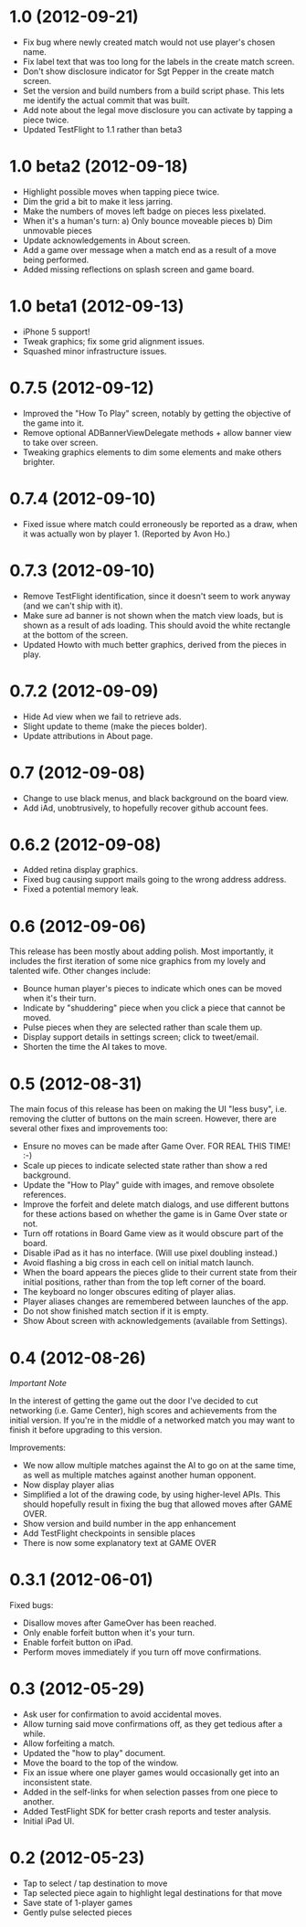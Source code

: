 1.0 (2012-09-21)
================

* Fix bug where newly created match would not use player's chosen name.
* Fix label text that was too long for the labels in the create match screen.
* Don't show disclosure indicator for Sgt Pepper in the create match screen.
* Set the version and build numbers from a build script phase. This lets me identify the actual commit that was built.
* Add note about the legal move disclosure you can activate by tapping a piece twice.
* Updated TestFlight to 1.1 rather than beta3


1.0 beta2 (2012-09-18)
======================

* Highlight possible moves when tapping piece twice.
* Dim the grid a bit to make it less jarring.
* Make the numbers of moves left badge on pieces less pixelated.
* When it's a human's turn:
  a) Only bounce moveable pieces
  b) Dim unmovable pieces
* Update acknowledgements in About screen.
* Add a game over message when a match end as a result of a move being performed.
* Added missing reflections on splash screen and game board.


1.0 beta1 (2012-09-13)
======================

* iPhone 5 support!
* Tweak graphics; fix some grid alignment issues.
* Squashed minor infrastructure issues.


0.7.5 (2012-09-12)
==================

* Improved the "How To Play" screen, notably by getting the objective of the game into it.
* Remove optional ADBannerViewDelegate methods + allow banner view to take over screen.
* Tweaking graphics elements to dim some elements and make others brighter.

0.7.4 (2012-09-10)
==================

* Fixed issue where match could erroneously be reported as a draw, when it was actually won by player 1. (Reported by Avon Ho.)

0.7.3 (2012-09-10)
==================

* Remove TestFlight identification, since it doesn't seem to work anyway (and we can't ship with it).
* Make sure ad banner is not shown when the match view loads, but is shown as a result of ads loading. This should avoid the white rectangle at the bottom of the screen.
* Updated Howto with much better graphics, derived from the pieces in play.


0.7.2 (2012-09-09)
==================

* Hide Ad view when we fail to retrieve ads.
* Slight update to theme (make the pieces bolder).
* Update attributions in About page.


0.7 (2012-09-08)
================

* Change to use black menus, and black background on the board view.
* Add iAd, unobtrusively, to hopefully recover github account fees.

0.6.2 (2012-09-08)
==================

* Added retina display graphics.
* Fixed bug causing support mails going to the wrong address address.
* Fixed a potential memory leak.


0.6 (2012-09-06)
================

This release has been mostly about adding polish. Most importantly, it includes the first iteration of some nice graphics from my lovely and talented wife. Other changes include:

* Bounce human player's pieces to indicate which ones can be moved when it's their turn.
* Indicate by "shuddering" piece when you click a piece that cannot be moved.
* Pulse pieces when they are selected rather than scale them up.
* Display support details in settings screen; click to tweet/email.
* Shorten the time the AI takes to move.


0.5 (2012-08-31)
================

The main focus of this release has been on making the UI "less busy", i.e. removing the clutter of buttons on the main screen. However, there are several other fixes and improvements too:

* Ensure no moves can be made after Game Over. FOR REAL THIS TIME! :-)
* Scale up pieces to indicate selected state rather than show a red background.
* Update the "How to Play" guide with images, and remove obsolete references.
* Improve the forfeit and delete match dialogs, and use different buttons for these actions based on whether the game is in Game Over state or not.
* Turn off rotations in Board Game view as it would obscure part of the board.
* Disable iPad as it has no interface. (Will use pixel doubling instead.)
* Avoid flashing a big cross in each cell on initial match launch.
* When the board appears the pieces glide to their current state from their initial positions, rather than from the top left corner of the board.
* The keyboard no longer obscures editing of player alias.
* Player aliases changes are remembered between launches of the app.
* Do not show finished match section if it is empty.
* Show About screen with acknowledgements (available from Settings).


0.4 (2012-08-26)
================

*Important Note*

In the interest of getting the game out the door I've decided to cut
networking (i.e. Game Center), high scores and achievements from the
initial version. If you're in the middle of a networked match you may
want to finish it before upgrading to this version.

Improvements:

* We now allow multiple matches against the AI to go on at the same time, as well as multiple matches against another human opponent.
* Now display player alias
* Simplified a lot of the drawing code, by using higher-level APIs. This should hopefully result in fixing the bug that allowed moves after GAME OVER.
* Show version and build number in the app enhancement
* Add TestFlight checkpoints in sensible places
* There is now some explanatory text at GAME OVER

0.3.1 (2012-06-01)
==================

Fixed bugs:

* Disallow moves after GameOver has been reached.
* Only enable forfeit button when it's your turn.
* Enable forfeit button on iPad.
* Perform moves immediately if you turn off move confirmations.

0.3 (2012-05-29)
================

* Ask user for confirmation to avoid accidental moves.
* Allow turning said move confirmations off, as they get tedious after a while.
* Allow forfeiting a match.
* Updated the "how to play" document.
* Move the board to the top of the window.
* Fix an issue where one player games would occasionally get into an inconsistent state.
* Added in the self-links for when selection passes from one piece to another.
* Added TestFlight SDK for better crash reports and tester analysis.
* Initial iPad UI.


0.2 (2012-05-23)
================

* Tap to select / tap destination to move
* Tap selected piece again to highlight legal destinations for that move
* Save state of 1-player games
* Gently pulse selected pieces
